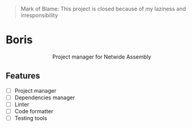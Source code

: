 > Mark of Blame: This project is closed because of my laziness and irresponsibility

# Boris

<p style="text-align: center">Project manager for Netwide Assembly</p>

## Features

- [ ] Project manager
- [ ] Dependencies manager
- [ ] Linter
- [ ] Code formatter
- [ ] Testing tools
